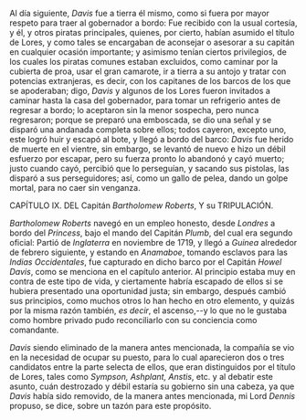 Al día siguiente, _Davis_ fue a tierra él mismo, como si fuera por mayor respeto para traer al gobernador a bordo: Fue recibido con la usual cortesía, y él, y otros piratas principales, quienes, por cierto, habían asumido el título de Lores, y como tales se encargaban de aconsejar o asesorar a su capitán en cualquier ocasión importante; y asimismo tenían ciertos privilegios, de los cuales los piratas comunes estaban excluidos, como caminar por la cubierta de proa, usar el gran camarote, ir a tierra a su antojo y tratar con potencias extranjeras, es decir, con los capitanes de los barcos de los que se apoderaban; digo, _Davis_ y algunos de los Lores fueron invitados a caminar hasta la casa del gobernador, para tomar un refrigerio antes de regresar a bordo; lo aceptaron sin la menor sospecha, pero nunca regresaron; porque se preparó una emboscada, se dio una señal y se disparó una andanada completa sobre ellos; todos cayeron, excepto uno, este logró huir y escapó al bote, y llegó a bordo del barco: _Davis_ fue herido de muerte en el vientre, sin embargo, se levantó de nuevo e hizo un débil esfuerzo por escapar, pero su fuerza pronto lo abandonó y cayó muerto; justo cuando cayó, percibió que lo perseguían, y sacando sus pistolas, las disparó a sus perseguidores; así, como un gallo de pelea, dando un golpe mortal, para no caer sin venganza.

CAPÍTULO IX. DEL Capitán _Bartholomew Roberts_, Y su TRIPULACIÓN.

_Bartholomew Roberts_ navegó en un empleo honesto, desde _Londres_ a bordo del _Princess_, bajo el mando del Capitán _Plumb_, del cual era segundo oficial: Partió de _Inglaterra_ en noviembre de 1719, y llegó a _Guinea_ alrededor de febrero siguiente, y estando en _Anamaboe_, tomando esclavos para las _Indias Occidentales_, fue capturado en dicho barco por el Capitán _Howel Davis_, como se menciona en el capítulo anterior. Al principio estaba muy en contra de este tipo de vida, y ciertamente habría escapado de ellos si se hubiera presentado una oportunidad justa; sin embargo, después cambió sus principios, como muchos otros lo han hecho en otro elemento, y quizás por la misma razón también, _es decir_, el ascenso,--y lo que no le gustaba como hombre privado pudo reconciliarlo con su conciencia como comandante.

_Davis_ siendo eliminado de la manera antes mencionada, la compañía se vio en la necesidad de ocupar su puesto, para lo cual aparecieron dos o tres candidatos entre la parte selecta de ellos, que eran distinguidos por el título de Lores, tales como _Sympson, Ashplant, Anstis_, etc. y al debatir este asunto, cuán destrozado y débil estaría su gobierno sin una cabeza, ya que _Davis_ había sido removido, de la manera antes mencionada, mi Lord _Dennis_ propuso, se dice, sobre un tazón para este propósito.